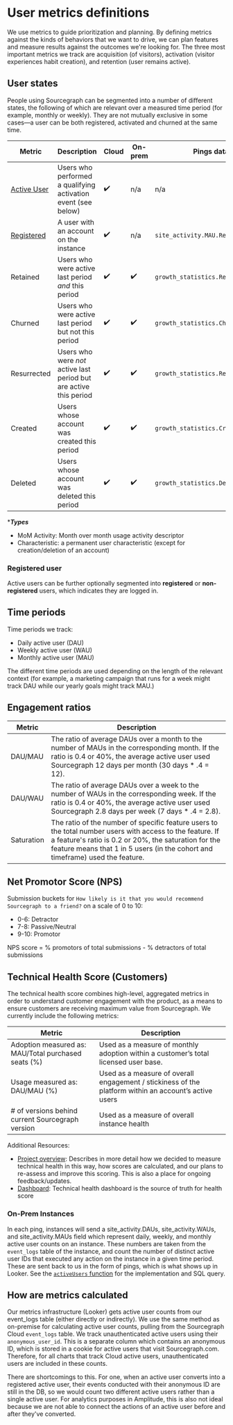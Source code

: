# User metrics definitions

We use metrics to guide prioritization and planning. By defining metrics against the kinds of behaviors that we want to drive, we can plan features and measure results against the outcomes we're looking for. The three most important metrics we track are acquisition (of visitors), activation (visitor experiences habit creation), and retention (user remains active).

## User states

People using Sourcegraph can be segmented into a number of different states, the following of which are relevant over a measured time period (for example, monthly or weekly). They are not mutually exclusive in some cases—a user can be both registered, activated and churned at the same time.

| Metric                                                                                                        | Description                                                        | Cloud | On-prem | Pings data point                        | Type\*         |
| ------------------------------------------------------------------------------------------------------------- | ------------------------------------------------------------------ | ----- | ------- | --------------------------------------- | -------------- |
| [Active User](<[#active-user-cloud](https://docs.sourcegraph.com/admin/faq#how-are-active-users-calculated)>) | Users who performed a qualifying activation event (see below)      | ✔️    | n/a     | n/a                                     | Activity       |
| [Registered](#registered-user)                                                                                | A user with an account on the instance                             | ✔️    | n/a     | `site_activity.MAU.RegisteredUserCount` | Characteristic |
| Retained                                                                                                      | Users who were active last period _and_ this period                | ✔️    | ✔️      | `growth_statistics.RetainedUsers`       | MoM activity   |
| Churned                                                                                                       | Users who were active last period but not this period              | ✔️    | ✔️      | `growth_statistics.ChurnedUsers`        | MoM activity   |
| Resurrected                                                                                                   | Users who were _not_ active last period but are active this period | ✔️    | ✔️      | `growth_statistics.ResurrectedUsers`    | MoM activity   |
| Created                                                                                                       | Users whose account was created this period                        | ✔️    | ✔️      | `growth_statistics.CreatedUsers`        | MoM activity   |
| Deleted                                                                                                       | Users whose account was deleted this period                        | ✔️    | ✔️      | `growth_statistics.DeletedUsers`        | MoM activity   |

\***_Types_**

- MoM Activity: Month over month usage activity descriptor
- Characteristic: a permanent user characteristic (except for creation/deletion of an account)

### Registered user

Active users can be further optionally segmented into **registered** or **non-registered** users, which indicates they are logged in.

## Time periods

Time periods we track:

- Daily active user (DAU)
- Weekly active user (WAU)
- Monthly active user (MAU)

The different time periods are used depending on the length of the relevant context (for example, a marketing campaign that runs for a week might track DAU while our yearly goals might track MAU.)

## Engagement ratios

| Metric     | Description                                                                                                                                                                                                                                        |
| ---------- | -------------------------------------------------------------------------------------------------------------------------------------------------------------------------------------------------------------------------------------------------- |
| DAU/MAU    | The ratio of average DAUs over a month to the number of MAUs in the corresponding month. If the ratio is 0.4 or 40%, the average active user used Sourcegraph 12 days per month (30 days \* .4 = 12).                                              |
| DAU/WAU    | The ratio of average DAUs over a week to the number of WAUs in the corresponding week. If the ratio is 0.4 or 40%, the average active user used Sourcegraph 2.8 days per week (7 days \* .4 = 2.8).                                                |
| Saturation | The ratio of the number of specific feature users to the total number users with access to the feature. If a feature's ratio is 0.2 or 20%, the saturation for the feature means that 1 in 5 users (in the cohort and timeframe) used the feature. |

## Net Promotor Score (NPS)

Submission buckets for `How likely is it that you would recommend Sourcegraph to a friend?` on a scale of 0 to 10:

- 0-6: Detractor
- 7-8: Passive/Neutral
- 9-10: Promotor

NPS score = % promotors of total submissions - % detractors of total submissions

## Technical Health Score (Customers)

The technical health score combines high-level, aggregated metrics in order to understand customer engagement with the product, as a means to ensure customers are receiving maximum value from Sourcegraph. We currently include the following metrics:

| Metric                                              | Description                                                                                           |
| --------------------------------------------------- | ----------------------------------------------------------------------------------------------------- |
| Adoption measured as: MAU/Total purchased seats (%) | Used as a measure of monthly adoption within a customer’s total licensed user base.                   |
| Usage measured as: DAU/MAU (%)                      | Used as a measure of overall engagement / stickiness of the platform within an account’s active users |
| # of versions behind current Sourcegraph version    | Used as a measure of overall instance health                                                          |

Additional Resources:

- [Project overview](https://docs.google.com/document/d/1AO3o82KN0bIWUNK2Kyc1Rk8Lz6gElBm-6K2ou0dHr-Y/edit#): Describes in more detail how we decided to measure technical health in this way, how scores are calculated, and our plans to re-assess and improve this scoring. This is also a place for ongoing feedback/updates.
- [Dashboard](https://sourcegraph.looker.com/dashboards/179?Customer+Engineer=&Account+Executive=&Customer+Name=&Telemetry+Status=Full+telemetry&Customer+Tenure+%28days%29=%5B0%2C2000%5D): Technical health dashboard is the source of truth for health score

### On-Prem Instances

In each ping, instances will send a site_activity.DAUs, site_activity.WAUs, and site_activity.MAUs field which represent daily, weekly, and monthly active user counts on an instance. These numbers are taken from the `event_logs` table of the instance, and count the number of distinct active user IDs that executed any action on the instance in a given time period. These are sent back to us in the form of pings, which is what shows up in Looker. See the [`activeUsers` function](https://sourcegraph.com/search?q=context:global+repo:%5Egithub%5C.com/sourcegraph/sourcegraph%24%407eeeb9b+func+activeUsers&patternType=literal) for the implementation and SQL query.

## How are metrics calculated

Our metrics infrastructure (Looker) gets active user counts from our event_logs table (either directly or indirectly). We use the same method as on-premise for calculating active user counts, pulling from the Sourcegraph Cloud `event_logs` table. We track unauthenticated active users using their `anonymous_user_id`. This is a separate column which contains an anonymous ID, which is stored in a cookie for active users that visit Sourcegraph.com. Therefore, for all charts that track Cloud active users, unauthenticated users are included in these counts.

There are shortcomings to this. For one, when an active user converts into a registered active user, their events conducted with their anonymous ID are still in the DB, so we would count two different active users rather than a single active user. For analytics purposes in Amplitude, this is also not ideal because we are not able to connect the actions of an active user before and after they've converted.

